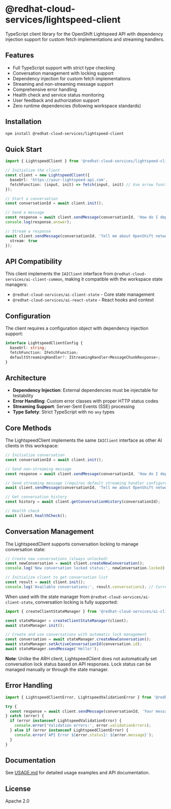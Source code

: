 # @redhat-cloud-services/lightspeed-client

TypeScript client library for the OpenShift Lightspeed API with dependency injection support for custom fetch implementations and streaming handlers.

## Features

- Full TypeScript support with strict type checking
- Conversation management with locking support
- Dependency injection for custom fetch implementations
- Streaming and non-streaming message support
- Comprehensive error handling
- Health check and service status monitoring
- User feedback and authorization support
- Zero runtime dependencies (following workspace standards)

## Installation

```bash
npm install @redhat-cloud-services/lightspeed-client
```

## Quick Start

```typescript
import { LightspeedClient } from '@redhat-cloud-services/lightspeed-client';

// Initialize the client
const client = new LightspeedClient({
  baseUrl: 'https://your-lightspeed-api.com',
  fetchFunction: (input, init) => fetch(input, init) // Use arrow function to preserve context
});

// Start a conversation
const conversationId = await client.init();

// Send a message
const response = await client.sendMessage(conversationId, 'How do I deploy a pod in OpenShift?');
console.log(response.answer);

// Stream a response
await client.sendMessage(conversationId, 'Tell me about OpenShift networking', {
  stream: true
});
```

## API Compatibility

This client implements the `IAIClient` interface from `@redhat-cloud-services/ai-client-common`, making it compatible with the workspace state managers:

- `@redhat-cloud-services/ai-client-state` - Core state management
- `@redhat-cloud-services/ai-react-state` - React hooks and context

## Configuration

The client requires a configuration object with dependency injection support:

```typescript
interface LightspeedClientConfig {
  baseUrl: string;
  fetchFunction: IFetchFunction;
  defaultStreamingHandler?: IStreamingHandler<MessageChunkResponse>;
}
```

## Architecture

- **Dependency Injection**: External dependencies must be injectable for testability
- **Error Handling**: Custom error classes with proper HTTP status codes
- **Streaming Support**: Server-Sent Events (SSE) processing
- **Type Safety**: Strict TypeScript with no `any` types

## Core Methods

The LightspeedClient implements the same `IAIClient` interface as other AI clients in this workspace:

```typescript
// Initialize conversation
const conversationId = await client.init();

// Send non-streaming message
const response = await client.sendMessage(conversationId, 'How do I deploy a pod in OpenShift?');

// Send streaming message (requires default streaming handler configured)
await client.sendMessage(conversationId, 'Tell me about OpenShift networking', { stream: true });

// Get conversation history
const history = await client.getConversationHistory(conversationId);

// Health check
await client.healthCheck();
```

## Conversation Management

The LightspeedClient supports conversation locking to manage conversation state:

```typescript
// Create new conversations (always unlocked)
const newConversation = await client.createNewConversation();
console.log('New conversation locked status:', newConversation.locked); // false

// Initialize client to get conversation list
const result = await client.init();
console.log('Available conversations:', result.conversations); // Currently returns empty array
```

When used with the state manager from `@redhat-cloud-services/ai-client-state`, conversation locking is fully supported:

```typescript
import { createClientStateManager } from '@redhat-cloud-services/ai-client-state';

const stateManager = createClientStateManager(client);
await stateManager.init();

// Create and use conversations with automatic lock management
const conversation = await stateManager.createNewConversation();
await stateManager.setActiveConversationId(conversation.id);
await stateManager.sendMessage('Hello!');
```

**Note**: Unlike the ARH client, LightspeedClient does not automatically set conversation lock status based on API responses. Lock status can be managed manually or through the state manager.

## Error Handling

```typescript
import { LightspeedClientError, LightspeedValidationError } from '@redhat-cloud-services/lightspeed-client';

try {
  const response = await client.sendMessage(conversationId, 'Your message');
} catch (error) {
  if (error instanceof LightspeedValidationError) {
    console.error('Validation errors:', error.validationErrors);
  } else if (error instanceof LightspeedClientError) {
    console.error(`API Error ${error.status}: ${error.message}`);
  }
}
```

## Documentation

See [USAGE.md](./USAGE.md) for detailed usage examples and API documentation.

## License

Apache 2.0 